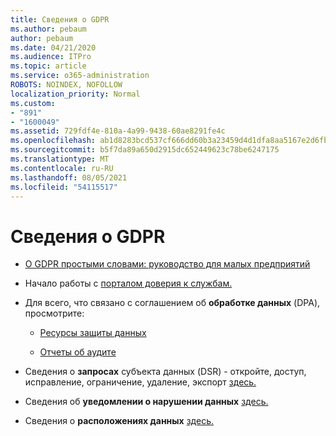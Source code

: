 ```yaml
---
title: Сведения о GDPR
ms.author: pebaum
author: pebaum
ms.date: 04/21/2020
ms.audience: ITPro
ms.topic: article
ms.service: o365-administration
ROBOTS: NOINDEX, NOFOLLOW
localization_priority: Normal
ms.custom:
- "891"
- "1600049"
ms.assetid: 729fdf4e-810a-4a99-9438-60ae8291fe4c
ms.openlocfilehash: ab1d8283bcd537cf666dd60b3a23459d4d1dfa8aa5167e2d6fb2a9b779b4b3e1
ms.sourcegitcommit: b5f7da89a650d2915dc652449623c78be6247175
ms.translationtype: MT
ms.contentlocale: ru-RU
ms.lasthandoff: 08/05/2021
ms.locfileid: "54115517"
---
```

# <a name="information-about-gdpr"></a>Сведения о GDPR

- [О GDPR простыми словами: руководство для малых предприятий](/microsoft-365/admin/security-and-compliance/gdpr-compliance)

- Начало работы с [порталом доверия к службам.](https://servicetrust.microsoft.com/ViewPage/GDPRGetStarted)

- Для всего, что связано с соглашением об **обработке данных** (DPA), просмотрите:

  - [Ресурсы защиты данных](https://servicetrust.microsoft.com/ViewPage/TrustDocuments)

  - [Отчеты об аудите](https://servicetrust.microsoft.com/ViewPage/MSComplianceGuide)

- Сведения о **запросах** субъекта данных (DSR) - откройте, доступ, исправление, ограничение, удаление, экспорт [здесь.](/microsoft-365/compliance/gdpr-dsr-office365)

- Сведения об **уведомлении о нарушении данных** [здесь.](https://servicetrust.microsoft.com/ViewPage/GDPRBreach)

- Сведения о **расположениях данных** [здесь.](https://products.office.com/where-is-your-data-located?ms.officeurl=datamaps&amp;geo=All#All)
